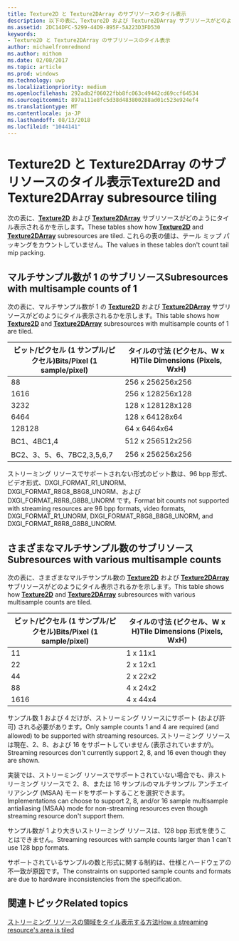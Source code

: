 ```yaml
---
title: Texture2D と Texture2DArray のサブリソースのタイル表示
description: 以下の表に、Texture2D および Texture2DArray サブリソースがどのようにタイル表示されるかを示します。
ms.assetid: 2DC14DFC-5299-44D9-895F-5A223D3FD530
keywords:
- Texture2D と Texture2DArray のサブリソースのタイル表示
author: michaelfromredmond
ms.author: mithom
ms.date: 02/08/2017
ms.topic: article
ms.prod: windows
ms.technology: uwp
ms.localizationpriority: medium
ms.openlocfilehash: 292adb2f06022fbb8fc063c49442cd69ccf64534
ms.sourcegitcommit: 897a111e8fc5d38d483800288ad01c523e924ef4
ms.translationtype: MT
ms.contentlocale: ja-JP
ms.lasthandoff: 08/13/2018
ms.locfileid: "1044141"
---
```

# <a name="texture2d-and-texture2darray-subresource-tiling"></a><span data-ttu-id="53e62-104">Texture2D と Texture2DArray のサブリソースのタイル表示</span><span class="sxs-lookup"><span data-stu-id="53e62-104">Texture2D and Texture2DArray subresource tiling</span></span>


<span data-ttu-id="53e62-105">次の表に、[**Texture2D**](https://msdn.microsoft.com/library/windows/desktop/ff471525) および [**Texture2DArray**](https://msdn.microsoft.com/library/windows/desktop/ff471526) サブリソースがどのようにタイル表示されるかを示します。</span><span class="sxs-lookup"><span data-stu-id="53e62-105">These tables show how [**Texture2D**](https://msdn.microsoft.com/library/windows/desktop/ff471525) and [**Texture2DArray**](https://msdn.microsoft.com/library/windows/desktop/ff471526) subresources are tiled.</span></span> <span data-ttu-id="53e62-106">これらの表の値は、テール ミップ パッキングをカウントしていません。</span><span class="sxs-lookup"><span data-stu-id="53e62-106">The values in these tables don't count tail mip packing.</span></span>

## <a name="span-idsubresources-with-multisample-counts-of-1spanspan-idsubresources-with-multisample-counts-of-1spanspan-idsubresources-with-multisample-counts-of-1spansubresources-with-multisample-counts-of-1"></a><span data-ttu-id="53e62-107"><span id="Subresources-with-multisample-counts-of-1"></span><span id="subresources-with-multisample-counts-of-1"></span><span id="SUBRESOURCES-WITH-MULTISAMPLE-COUNTS-OF-1"></span>マルチサンプル数が 1 のサブリソース</span><span class="sxs-lookup"><span data-stu-id="53e62-107"><span id="Subresources-with-multisample-counts-of-1"></span><span id="subresources-with-multisample-counts-of-1"></span><span id="SUBRESOURCES-WITH-MULTISAMPLE-COUNTS-OF-1"></span>Subresources with multisample counts of 1</span></span>


<span data-ttu-id="53e62-108">次の表に、マルチサンプル数が 1 の [**Texture2D**](https://msdn.microsoft.com/library/windows/desktop/ff471525) および [**Texture2DArray**](https://msdn.microsoft.com/library/windows/desktop/ff471526) サブリソースがどのようにタイル表示されるかを示します。</span><span class="sxs-lookup"><span data-stu-id="53e62-108">This table shows how [**Texture2D**](https://msdn.microsoft.com/library/windows/desktop/ff471525) and [**Texture2DArray**](https://msdn.microsoft.com/library/windows/desktop/ff471526) subresources with multisample counts of 1 are tiled.</span></span>

| <span data-ttu-id="53e62-109">ビット/ピクセル (1 サンプル/ピクセル)</span><span class="sxs-lookup"><span data-stu-id="53e62-109">Bits/Pixel (1 sample/pixel)</span></span> | <span data-ttu-id="53e62-110">タイルの寸法 (ピクセル、W x H)</span><span class="sxs-lookup"><span data-stu-id="53e62-110">Tile Dimensions (Pixels, WxH)</span></span> |
|-----------------------------|-------------------------------|
| <span data-ttu-id="53e62-111">8</span><span class="sxs-lookup"><span data-stu-id="53e62-111">8</span></span>                           | <span data-ttu-id="53e62-112">256 x 256</span><span class="sxs-lookup"><span data-stu-id="53e62-112">256x256</span></span>                       |
| <span data-ttu-id="53e62-113">16</span><span class="sxs-lookup"><span data-stu-id="53e62-113">16</span></span>                          | <span data-ttu-id="53e62-114">256 x 128</span><span class="sxs-lookup"><span data-stu-id="53e62-114">256x128</span></span>                       |
| <span data-ttu-id="53e62-115">32</span><span class="sxs-lookup"><span data-stu-id="53e62-115">32</span></span>                          | <span data-ttu-id="53e62-116">128 x 128</span><span class="sxs-lookup"><span data-stu-id="53e62-116">128x128</span></span>                       |
| <span data-ttu-id="53e62-117">64</span><span class="sxs-lookup"><span data-stu-id="53e62-117">64</span></span>                          | <span data-ttu-id="53e62-118">128 x 64</span><span class="sxs-lookup"><span data-stu-id="53e62-118">128x64</span></span>                        |
| <span data-ttu-id="53e62-119">128</span><span class="sxs-lookup"><span data-stu-id="53e62-119">128</span></span>                         | <span data-ttu-id="53e62-120">64 x 64</span><span class="sxs-lookup"><span data-stu-id="53e62-120">64x64</span></span>                         |
| <span data-ttu-id="53e62-121">BC1、4</span><span class="sxs-lookup"><span data-stu-id="53e62-121">BC1,4</span></span>                       | <span data-ttu-id="53e62-122">512 x 256</span><span class="sxs-lookup"><span data-stu-id="53e62-122">512x256</span></span>                       |
| <span data-ttu-id="53e62-123">BC2、3、5、6、7</span><span class="sxs-lookup"><span data-stu-id="53e62-123">BC2,3,5,6,7</span></span>                 | <span data-ttu-id="53e62-124">256 x 256</span><span class="sxs-lookup"><span data-stu-id="53e62-124">256x256</span></span>                       |

 

<span data-ttu-id="53e62-125">ストリーミング リソースでサポートされない形式のビット数は、96 bpp 形式、ビデオ形式、DXGI\_FORMAT\_R1\_UNORM、DXGI\_FORMAT\_R8G8\_B8G8\_UNORM、および DXGI\_FORMAT\_R8R8\_G8B8\_UNORM です。</span><span class="sxs-lookup"><span data-stu-id="53e62-125">Format bit counts not supported with streaming resources are 96 bpp formats, video formats, DXGI\_FORMAT\_R1\_UNORM, DXGI\_FORMAT\_R8G8\_B8G8\_UNORM, and DXGI\_FORMAT\_R8R8\_G8B8\_UNORM.</span></span>

## <a name="span-idsubresources-with-various-multisample-countsspanspan-idsubresources-with-various-multisample-countsspanspan-idsubresources-with-various-multisample-countsspansubresources-with-various-multisample-counts"></a><span data-ttu-id="53e62-126"><span id="Subresources-with-various-multisample-counts"></span><span id="subresources-with-various-multisample-counts"></span><span id="SUBRESOURCES-WITH-VARIOUS-MULTISAMPLE-COUNTS"></span>さまざまなマルチサンプル数のサブリソース</span><span class="sxs-lookup"><span data-stu-id="53e62-126"><span id="Subresources-with-various-multisample-counts"></span><span id="subresources-with-various-multisample-counts"></span><span id="SUBRESOURCES-WITH-VARIOUS-MULTISAMPLE-COUNTS"></span>Subresources with various multisample counts</span></span>


<span data-ttu-id="53e62-127">次の表に、さまざまなマルチサンプル数の [**Texture2D**](https://msdn.microsoft.com/library/windows/desktop/ff471525) および [**Texture2DArray**](https://msdn.microsoft.com/library/windows/desktop/ff471526) サブリソースがどのようにタイル表示されるかを示します。</span><span class="sxs-lookup"><span data-stu-id="53e62-127">This table shows how [**Texture2D**](https://msdn.microsoft.com/library/windows/desktop/ff471525) and [**Texture2DArray**](https://msdn.microsoft.com/library/windows/desktop/ff471526) subresources with various multisample counts are tiled.</span></span>

| <span data-ttu-id="53e62-128">ビット/ピクセル (1 サンプル/ピクセル)</span><span class="sxs-lookup"><span data-stu-id="53e62-128">Bits/Pixel (1 sample/pixel)</span></span> | <span data-ttu-id="53e62-129">タイルの寸法 (ピクセル、W x H)</span><span class="sxs-lookup"><span data-stu-id="53e62-129">Tile Dimensions (Pixels, WxH)</span></span> |
|-----------------------------|-------------------------------|
| <span data-ttu-id="53e62-130">1</span><span class="sxs-lookup"><span data-stu-id="53e62-130">1</span></span>                           | <span data-ttu-id="53e62-131">1 x 1</span><span class="sxs-lookup"><span data-stu-id="53e62-131">1x1</span></span>                           |
| <span data-ttu-id="53e62-132">2</span><span class="sxs-lookup"><span data-stu-id="53e62-132">2</span></span>                           | <span data-ttu-id="53e62-133">2 x 1</span><span class="sxs-lookup"><span data-stu-id="53e62-133">2x1</span></span>                           |
| <span data-ttu-id="53e62-134">4</span><span class="sxs-lookup"><span data-stu-id="53e62-134">4</span></span>                           | <span data-ttu-id="53e62-135">2 x 2</span><span class="sxs-lookup"><span data-stu-id="53e62-135">2x2</span></span>                           |
| <span data-ttu-id="53e62-136">8</span><span class="sxs-lookup"><span data-stu-id="53e62-136">8</span></span>                           | <span data-ttu-id="53e62-137">4 x 2</span><span class="sxs-lookup"><span data-stu-id="53e62-137">4x2</span></span>                           |
| <span data-ttu-id="53e62-138">16</span><span class="sxs-lookup"><span data-stu-id="53e62-138">16</span></span>                          | <span data-ttu-id="53e62-139">4 x 4</span><span class="sxs-lookup"><span data-stu-id="53e62-139">4x4</span></span>                           |

 

<span data-ttu-id="53e62-140">サンプル数 1 および 4 だけが、ストリーミング リソースにサポート (および許可) される必要があります。</span><span class="sxs-lookup"><span data-stu-id="53e62-140">Only sample counts 1 and 4 are required (and allowed) to be supported with streaming resources.</span></span> <span data-ttu-id="53e62-141">ストリーミング リソースは現在、2、8、および 16 をサポートしていません (表示されていますが)。</span><span class="sxs-lookup"><span data-stu-id="53e62-141">Streaming resources don't currently support 2, 8, and 16 even though they are shown.</span></span>

<span data-ttu-id="53e62-142">実装では、ストリーミング リソースでサポートされていない場合でも、非ストリーミング リソースで 2、8、または 16 サンプルのマルチサンプル アンチエイリアシング (MSAA) モードをサポートすることを選択できます。</span><span class="sxs-lookup"><span data-stu-id="53e62-142">Implementations can choose to support 2, 8, and/or 16 sample multisample antialiasing (MSAA) mode for non-streaming resources even though streaming resource don't support them.</span></span>

<span data-ttu-id="53e62-143">サンプル数が 1 より大きいストリーミング リソースは、128 bpp 形式を使うことはできません。</span><span class="sxs-lookup"><span data-stu-id="53e62-143">Streaming resources with sample counts larger than 1 can't use 128 bpp formats.</span></span>

<span data-ttu-id="53e62-144">サポートされているサンプルの数と形式に関する制約は、仕様とハードウェアの不一致が原因です。</span><span class="sxs-lookup"><span data-stu-id="53e62-144">The constraints on supported sample counts and formats are due to hardware inconsistencies from the specification.</span></span>

## <a name="span-idrelated-topicsspanrelated-topics"></a><span data-ttu-id="53e62-145"><span id="related-topics"></span>関連トピック</span><span class="sxs-lookup"><span data-stu-id="53e62-145"><span id="related-topics"></span>Related topics</span></span>


[<span data-ttu-id="53e62-146">ストリーミング リソースの領域をタイル表示する方法</span><span class="sxs-lookup"><span data-stu-id="53e62-146">How a streaming resource's area is tiled</span></span>](how-a-streaming-resource-s-area-is-tiled.md)

 

 




